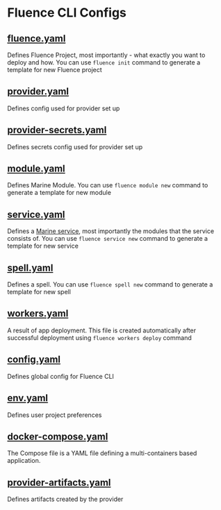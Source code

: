 # Fluence CLI Configs

## [fluence.yaml](./fluence.md)

Defines Fluence Project, most importantly - what exactly you want to deploy and how. You can use `fluence init` command to generate a template for new Fluence project

## [provider.yaml](./provider.md)

Defines config used for provider set up

## [provider-secrets.yaml](./provider-secrets.md)

Defines secrets config used for provider set up

## [module.yaml](./module.md)

Defines Marine Module. You can use `fluence module new` command to generate a template for new module

## [service.yaml](./service.md)

Defines a [Marine service](https://fluence.dev/docs/build/concepts/#services), most importantly the modules that the service consists of. You can use `fluence service new` command to generate a template for new service

## [spell.yaml](./spell.md)

Defines a spell. You can use `fluence spell new` command to generate a template for new spell

## [workers.yaml](./workers.md)

A result of app deployment. This file is created automatically after successful deployment using `fluence workers deploy` command

## [config.yaml](./config.md)

Defines global config for Fluence CLI

## [env.yaml](./env.md)

Defines user project preferences

## [docker-compose.yaml](./docker-compose.md)

The Compose file is a YAML file defining a multi-containers based application.

## [provider-artifacts.yaml](./provider-artifacts.md)

Defines artifacts created by the provider